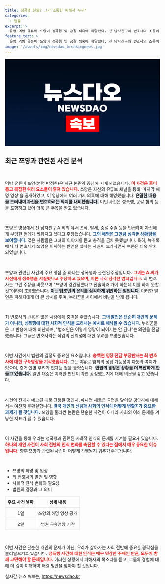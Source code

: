 ```yaml
---
title: 성폭행 진술? 그가 조롱한 피해자 누구?
categories:
  - 법률
excerpt: >
  유명 먹방 유튜버 쯔양이 성폭행 및 공갈 의혹에 휘말렸다. 전 남자친구와 변호사의 조롱이 담긴 녹취록이 공개되며 논란이 일고 있다. 쯔양의 마지막 해명 영상에서는 충격적인 사실들이 드러났다. 변호사의 비도덕적 행동에 대한 여론도 뜨겁다. 클릭하여 진실을 확인해보세요!
feature_text: >
  유명 먹방 유튜버 쯔양이 성폭행 및 공갈 의혹에 휘말렸다. 전 남자친구와 변호사의 조롱이 담긴 녹취록이 공개되며 논란이 일고 있다. 쯔양의 마지막 해명 영상에서는 충격적인 사실들이 드러났다. 변호사의 비도덕적 행동에 대한 여론도 뜨겁다. 클릭하여 진실을 확인해보세요!
image: '/assets/img/newsdao_breakingnews.jpg'
---
```


<p><img src="/assets/img/newsdao_breakingnews.jpg" alt="firstkoreanews 속보" /></p>

<h2 data-ke-size="size26">최근 쯔양과 관련된 사건 분석</h2>

<p data-ke-size="size16">&nbsp;</p> 

<p>먹방 유튜버 쯔양(본명 박정원)은 최근 논란의 중심에 서게 되었습니다. <b><span style="color: #ee2323;">이 사건은 흥미롭고 복잡한 여러 요소들이 얽혀 있습니다.</span></b> 쯔양은 자신의 유튜브 채널을 통해 ‘마지막 해명 영상’을 공개하였고, 이 영상에서 여러 가지 의혹에 대해 해명했습니다. <b><span style="background-color: #21538527;">은밀한 내용을 드러내며 자신을 변호하려는 의지를 내비쳤습니다.</span></b> 이번 사건은 성폭행, 공갈 혐의 등을 포함하고 있어 더욱 큰 주목을 받고 있습니다.</p>

<p data-ke-size="size16">&nbsp;</p> 

<p>쯔양은 영상에서 전 남자친구 A 씨의 유서 조작, 탈세, 중절 수술 등을 언급하며 자신에게 부당한 혐의가 씌워지고 있다고 주장했습니다. <b><span style="color: #1a5490;">그의 해명은 그만큼 심각한 상황임을 보여줍니다.</span></b>  많은 사람들은 그녀의 이야기를 듣고 충격을 금치 못했습니다. 특히, 녹취록에서 최 변호사가 쯔양을 비하하는 발언을 했다는 사실이 드러나면서 여론은 더욱 악화되었습니다.</p>

<p data-ke-size="size16">&nbsp;</p>

<p>쯔양과 관련된 사건의 주요 쟁점 중 하나는 성폭행과 관련된 주장입니다. <b><span style="color: #ee2323;">그녀는 A 씨가 자신에게 성폭행을 저질렀다고 주장하고 있으며, 이는 극히 심각한 범죄입니다.</span></b> 최 변호사는 그런 주장을 비웃으며 "쯔양이 강간당했다고 진술하러 가야 하는데 이를 하지 못할 것"이라며 조롱했습니다. <b><span style="background-color: #21538527;">이는 법조인의 윤리를 심각하게 위반하는 일입니다.</span></b> 이러한 발언은 피해자에게 더 큰 상처를 주며, 누리꾼들 사이에서 비난을 받게 됩니다.</p>

<p data-ke-size="size16">&nbsp;</p>

<p>최 변호사의 반응은 많은 사람에게 충격을 주었습니다. <b><span style="color: #1a5490;">그의 발언은 단순히 개인의 문제가 아니라, 성폭행에 대한 사회적 인식을 드러내는 예시로 해석될 수 있습니다.</span></b> 누리꾼들은 그 반응에 대해 비난하며, "법조인은 이렇게 엉망이 되어서는 안 된다"는 의견을 전달했습니다. 그들은 변호사라는 직업의 신뢰성에 대한 우려를 표명했습니다.</p>

<p data-ke-size="size16">&nbsp;</p>

<p>이번 사건에서 법원의 결정도 중요한 요소입니다. <b><span style="color: #ee2323;">송백현 영장 전담 부장판사는 최 변호사에 대한 구속영장을 기각했습니다.</span></b> 그는 이유로 범죄의 성립 가능성이 다툼의 여지가 있으며, 증거 인멸 우려가 없다는 점을 들었습니다. <b><span style="background-color: #21538527;">법원의 결정은 상황을 더 복잡하게 만들고 있습니다.</span></b> 일반 대중은 이러한 판단이 과연 공정했는지에 대해 의문을 갖고 있습니다.</p>

<p data-ke-size="size16">&nbsp;</p>

<p>사건의 전개가 예고된 대로 진행될 것인지, 아니면 새로운 국면을 맞이할 것인지에 대해서는 여전히 불확실합니다. <b><span style="color: #1a5490;">결국 개인의 신념과 사회의 인식이 어떻게 변할지가 중요한 과제가 될 것입니다.</span></b> 쯔양을 둘러싼 논란은 단순한 사건이 아니라 사회의 여러 문제를 겨냥한 지표가 될 수 있습니다. </p>

<p data-ke-size="size16">&nbsp;</p>

<p>이 사건을 통해 우리는 성폭행과 관련된 사회적 인식의 문제를 지켜볼 필요가 있습니다. <b><span style="color: #ee2323;">하나의 개인 사건이 사회 전반의 인식 변화를 촉진할 수 있다는 점에서 매우 중요한 이슈입니다.</span></b> 향후 쯔양과 관련된 사건이 어떻게 진행될지 귀추가 주목됩니다. </p>

<p data-ke-size="size16">&nbsp;</p>

<ul>
    <li>쯔양의 해명 및 입장</li>
    <li>최 변호사의 발언 및 영향</li>
    <li>사회적 인식 변화의 필요성</li>
    <li>법원의 결정과 그 의미</li>
</ul>

<table style="width: 100%; border-collapse: collapse;">
    <tr>
        <td style="border: 1px solid #ddd; text-align: center; height: 30px;"><b>주요 사건 날짜</b></td>
        <td style="border: 1px solid #ddd; text-align: center; height: 30px;"><b>상세 내용</b></td>
    </tr>
    <tr>
        <td style="border: 1px solid #ddd; text-align: center; height: 30px;">1일</td>
        <td style="border: 1px solid #ddd; text-align: center; height: 30px;">쯔양의 해명 영상 공개</td>
    </tr>
    <tr>
        <td style="border: 1px solid #ddd; text-align: center; height: 30px;">2일</td>
        <td style="border: 1px solid #ddd; text-align: center; height: 30px;">법원 구속영장 기각</td>
    </tr>
</table>

<p data-ke-size="size16">&nbsp;</p> 

<p>이번 사건은 단순한 개인의 문제가 아닌, 우리가 살아가는 사회 전반에 중요한 경각심을 불러일으키고 있습니다. <b><span style="color: #ee2323;">성폭행 사건에 대한 인식은 매우 민감한 주제인 만큼, 모두가 함께 고민해야 할 문제입니다.</span></b> 이러한 상황에서 피해자의 목소리를 듣고, 그들의 경험에 대해 더 깊이 이해하며 해결 방안을 찾아야 할 것입니다.</p>
실시간 뉴스 속보는, <a href="https://newsdao.kr" rel="dofollow">https://newsdao.kr</a>


